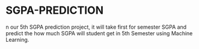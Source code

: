 # SGPA-PREDICTION
n our 5th SGPA prediction project, it will take first for semester SGPA and predict  the how much SGPA will student get in 5th Semester using Machine Learning.
